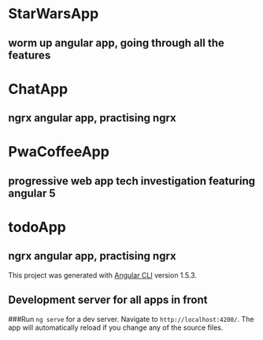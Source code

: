 # StarWarsApp
## worm up angular app, going through all the features

# ChatApp
## ngrx angular app, practising ngrx

# PwaCoffeeApp
## progressive web app tech investigation featuring angular 5

# todoApp
## ngrx angular app, practising ngrx

This project was generated with [Angular CLI](https://github.com/angular/angular-cli) version 1.5.3.

## Development server for all apps in front
###Run `ng serve` for a dev server. Navigate to `http://localhost:4200/`. The app will automatically reload if you change any of the source files.

